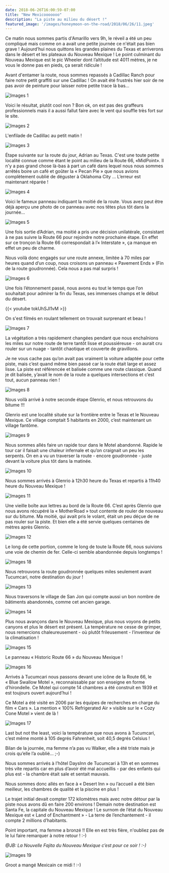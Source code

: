 ```yaml
---
date: 2018-06-26T16:00:59-07:00
title: "New Mexicooooooo"
description: "La piste au milieu du désert !"
featured_image: '/images/honeymoon-on-the-road/2018/06/26/11.jpeg'
---
```


Ce matin nous sommes partis d'Amarillo vers 9h, le réveil a été un peu compliqué mais comme on a avait une petite journée ce n'était pas bien grave ! Aujourd’hui nous quittons les grandes plaines du Texas et arriverons dans le désert et les plateaux du Nouveau Mexique ! Le point culminant du Nouveau Mexique est le pic Wheeler dont l’altitude est 4011 mètres, je ne vous le donne pas en pieds, ça serait ridicule !


Avant d'entamer la route, nous sommes repassés à Cadillac Ranch pour faire notre petit graffiti sur une Cadillac ! On avait été frustrés hier soir de ne pas avoir de peinture pour laisser notre petite trace là bas...

![Images 1](/images/honeymoon-on-the-road/2018/06/26/1.jpeg)

Voici le résultat, plutôt cool non ? Bon ok, on est pas des graffeurs professionnels mais il a aussi fallut faire avec le vent qui souffle très fort sur le site.

![Images 2](/images/honeymoon-on-the-road/2018/06/26/2.jpeg)

L'enfilade de Cadillac au petit matin !

![Images 3](/images/honeymoon-on-the-road/2018/06/26/3.jpeg)

Étape suivante sur la route du jour, Adrian au Texas. C'est une toute petite localité connue comme étant le point au milieu de la Route 66, «MidPoint». Il n'y a pas grand chose là-bas à part un café dans lequel nous nous sommes arrêtés boire un café et goûter la « Pecan Pie » que nous avions complètement oublié de déguster à Oklahoma City ... L’erreur est maintenant réparée !

![Images 4](/images/honeymoon-on-the-road/2018/06/26/4.jpeg)

Voici le fameux panneau indiquant la moitié de la route. Vous avez peut être déjà aperçu une photo de ce panneau avec nos têtes plus tôt dans la journée...

![Images 5](/images/honeymoon-on-the-road/2018/06/26/5.jpeg)

Une fois sortie d’Adrian, ma moitié a pris une décision unilatérale, consistant à ne pas suivre la Route 66 pour rejoindre notre prochaine étape. En effet sur ce tronçon la Route 66 correspondait à l’« Interstate », ça manque en effet un peu de charme.

Nous voilà donc engagés sur une route annexe, limitée à 70 miles par heures quand d’un coup, nous croisons un panneau « Pavement Ends » (Fin de la route goudronnée). Cela nous a pas mal surpris ! 

![Images 6](/images/honeymoon-on-the-road/2018/06/26/6.jpeg)

Une fois l’étonnement passé, nous avons eu tout le temps que l’on souhaitait pour admirer la fin du Texas, ses immenses champs et le début du désert.

{{< youtube tokUhSJl1vM >}}


On s'est filmés en roulant tellement on trouvait surprenant et beau !

![Images 7](/images/honeymoon-on-the-road/2018/06/26/7.jpeg)

La végétation a très rapidement changées pendant que nous enchaînions les miles sur notre route de terre tantôt lisse et poussiéreuse - on aurait cru rouler sur un nuage - tantôt chaotique et couverte de gravillons.

Je ne vous cache pas qu’on avait pas vraiment la voiture adaptée pour cette piste, mais c’est quand même bien passé car la route était large et assez lisse. La piste est référencée et balisée comme une route classique. Quand je dit balisée, y’avait le nom de la route a quelques intersections et c’est tout, aucun panneau rien !

![Images 8](/images/honeymoon-on-the-road/2018/06/26/8.jpeg)

Nous voilà arrivé à notre seconde étape Glenrio, et nous retrouvons du bitume !!!

Glenrio est une localité située sur la frontière entre le Texas et le Nouveau Mexique. Ce village comptait 5 habitants en 2000, c’est maintenant un village fantôme.

![Images 9](/images/honeymoon-on-the-road/2018/06/26/9.jpeg)

Nous sommes allés faire un rapide tour dans le Motel abandonné. Rapide le tour car il faisait une chaleur infernale et qu’on craignait un peu les serpents. On en a vu un traverser la route - encore goudronnée - juste devant la voiture plus tôt dans la matinée.

![Images 10](/images/honeymoon-on-the-road/2018/06/26/10.jpeg)

Nous sommes arrivés à Glenrio à 12h30 heure du Texas et repartis à 11h40 heure du Nouveau Mexique !

![Images 11](/images/honeymoon-on-the-road/2018/06/26/11.jpeg)

Une vieille boîte aux lettres au bord de la Route 66. C’est après Glenrio que nous avons récupéré la « MotherRoad » tout contente de rouler de nouveau sur du bitume. Ma moitié, qui avait pris le volant, était un peu déçue de ne pas rouler sur la piste. Et bien elle a été servie quelques centaines de mètres après Glenrio.

![Images 12](/images/honeymoon-on-the-road/2018/06/26/12.jpeg)

Le long de cette portion, comme le long de toute la Route 66, nous suivions une voie de chemin de fer. Celle-ci semble abandonnée depuis longtemps !

![Images 18](/images/honeymoon-on-the-road/2018/06/26/18.jpeg)

Nous retrouvons la route goudronnée quelques miles seulement avant Tucumcari, notre destination du jour !

![Images 13](/images/honeymoon-on-the-road/2018/06/26/13.jpeg)

Nous traversons le village de San Jon qui compte aussi un bon nombre de bâtiments abandonnés, comme cet ancien garage.

![Images 14](/images/honeymoon-on-the-road/2018/06/26/14.jpeg)

Plus nous avançons dans le Nouveau Mexique, plus nous voyons de petits canyons et plus le désert est présent. La température ne cesse de grimper, nous remercions chaleureusement - où plutôt frileusement - l’inventeur de la climatisation !

![Images 15](/images/honeymoon-on-the-road/2018/06/26/15.jpeg)

Le panneau « Historic Route 66 » du Nouveau Mexique !

![Images 16](/images/honeymoon-on-the-road/2018/06/26/16.jpeg)

Arrivés à Tucumcari nous passons devant une icône de la Route 66, le « Blue Swallow Motel », reconnaissable par son enseigne en forme d’hirondelle. Ce Motel qui compte 14 chambres a été construit en 1939 et est toujours ouvert aujourd’hui !

Ce Motel a été visité en 2006 par les équipes de recherches en charge du film « Cars ». La mention « 100% Refrigerated Air » visible sur le « Cozy Cone Motel » vient de là !

![Images 17](/images/honeymoon-on-the-road/2018/06/26/17.jpeg)

Last but not the least, voici la température que nous avons à Tucumcari, c’est même monté à 105 degrés Fahrenheit, soit 40,5 degrés Celsius !

Bilan de la journée, ma femme n’a pas vu Walker, elle a été triste mais je crois qu’elle l’a oublié... ;-)

Nous sommes arrivés à l’hôtel DaysInn de Tucumcari à 13h et en sommes très vite repartis car en plus d’avoir été mal accueillis - par des enfants qui plus est - la chambre était sale et sentait mauvais.

Nous sommes donc allés en face à « Desert Inn » ou l’accueil a été bien meilleur, les chambres de qualité et la piscine en plus !

Le trajet initial devait compter 172 kilomètres mais avec notre détour par la piste nous avons dû en faire 200 environs ! Demain notre destination est Santa Fe, la capitale du Nouveau Mexique ! Le surnom de l’état du Nouveau Mexique est « Land of Enchantment » - La terre de l’enchantement - il compte 2 millions d’habitants.

Point important, ma femme a bronzé !! Elle en est très fière, n'oubliez pas de le lui faire remarquer à notre retour ! :-)

_@JB: La Nouvelle Fajita du Nouveau Mexique c’est pour ce soir ! :-)_

![Images 19](/images/honeymoon-on-the-road/2018/06/26/19.jpeg)

Groot a mangé Mexicain ce midi ! :-)
